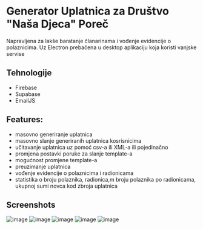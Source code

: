 
# Generator Uplatnica za Društvo "Naša Djeca" Poreč
Napravljena za lakše baratanje članarinama i vođenje evidencije o polaznicima.
Uz Electron prebačena u desktop aplikaciju koja koristi vanjske servise

## Tehnologije
- Firebase
- Supabase
- EmailJS

## Features:
- masovno generiranje uplatnica
- masovno slanje generiranih uplatnica kosrisnicima
- učitavanje uplatnica uz pomoć csv-a ili XML-a ili pojedinačno
- promjena postavki poruke za slanje template-a
- mogućnost promjene template-a
- preuzimanje uplatnica
- vođenje evidencije o polaznicima i radionicama
- statistika o broju polaznika, radionica,m broju polaznika po radionicama, ukupnoj sumi novca kod zbroja uplatnica

## Screenshots
![image](https://github.com/user-attachments/assets/aa4c890d-757e-4806-921d-3af5732474ae)
![image](https://github.com/user-attachments/assets/63519b4f-e844-4bb2-9291-5a0905dacef6)
![image](https://github.com/user-attachments/assets/89cefef1-9bd0-4177-889a-f18b73eb0a9c)
![image](https://github.com/user-attachments/assets/da1d839d-51a7-4801-848c-cd1b40246f01)
![image](https://github.com/user-attachments/assets/56721984-235a-4923-b3b6-b40459b80432)

